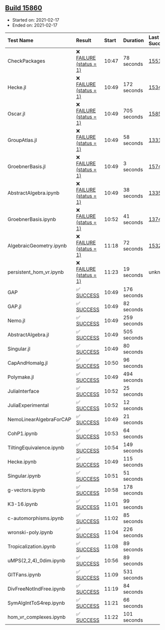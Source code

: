 ## [Build 15860](https://oscarci.mathematik.uni-kl.de/job/oscar/15860/)

* Started on: 2021-02-17
* Ended on: 2021-02-17

| Test Name    | Result | Start | Duration | Last Success | First Failure |
|:-------------|:-------|:------|:---------|:-------------|:--------------|
| CheckPackages | ❌ [FAILURE (status = 1)](https://oscarci.mathematik.uni-kl.de/job/oscar/15860/artifact/logs/build-15860/CheckPackages.log) | 10:47 | 78 seconds | [15514](https://oscarci.mathematik.uni-kl.de/job/oscar/15514/) | [15515](https://oscarci.mathematik.uni-kl.de/job/oscar/15515/) |
| Hecke.jl | ❌ [FAILURE (status = 1)](https://oscarci.mathematik.uni-kl.de/job/oscar/15860/artifact/logs/build-15860/Hecke.jl.log) | 10:49 | 172 seconds | [15344](https://oscarci.mathematik.uni-kl.de/job/oscar/15344/) | [15348](https://oscarci.mathematik.uni-kl.de/job/oscar/15348/) |
| Oscar.jl | ❌ [FAILURE (status = 1)](https://oscarci.mathematik.uni-kl.de/job/oscar/15860/artifact/logs/build-15860/Oscar.jl.log) | 10:49 | 705 seconds | [15859](https://oscarci.mathematik.uni-kl.de/job/oscar/15859/) | [15860](https://oscarci.mathematik.uni-kl.de/job/oscar/15860/) |
| GroupAtlas.jl | ❌ [FAILURE (status = 1)](https://oscarci.mathematik.uni-kl.de/job/oscar/15860/artifact/logs/build-15860/GroupAtlas.jl.log) | 10:49 | 58 seconds | [13311](https://oscarci.mathematik.uni-kl.de/job/oscar/13311/) | [13312](https://oscarci.mathematik.uni-kl.de/job/oscar/13312/) |
| GroebnerBasis.jl | ❌ [FAILURE (status = 1)](https://oscarci.mathematik.uni-kl.de/job/oscar/15860/artifact/logs/build-15860/GroebnerBasis.jl.log) | 10:49 | 3 seconds | [15745](https://oscarci.mathematik.uni-kl.de/job/oscar/15745/) | [15746](https://oscarci.mathematik.uni-kl.de/job/oscar/15746/) |
| AbstractAlgebra.ipynb | ❌ [FAILURE (status = 1)](https://oscarci.mathematik.uni-kl.de/job/oscar/15860/artifact/logs/build-15860/AbstractAlgebra.ipynb.log) | 10:49 | 38 seconds | [13355](https://oscarci.mathematik.uni-kl.de/job/oscar/13355/) | [13356](https://oscarci.mathematik.uni-kl.de/job/oscar/13356/) |
| GroebnerBasis.ipynb | ❌ [FAILURE (status = 1)](https://oscarci.mathematik.uni-kl.de/job/oscar/15860/artifact/logs/build-15860/GroebnerBasis.ipynb.log) | 10:52 | 41 seconds | [13748](https://oscarci.mathematik.uni-kl.de/job/oscar/13748/) | [13749](https://oscarci.mathematik.uni-kl.de/job/oscar/13749/) |
| AlgebraicGeometry.ipynb | ❌ [FAILURE (status = 1)](https://oscarci.mathematik.uni-kl.de/job/oscar/15860/artifact/logs/build-15860/AlgebraicGeometry.ipynb.log) | 11:18 | 72 seconds | [15322](https://oscarci.mathematik.uni-kl.de/job/oscar/15322/) | [15323](https://oscarci.mathematik.uni-kl.de/job/oscar/15323/) |
| persistent_hom_vr.ipynb | ❌ [FAILURE (status = 1)](https://oscarci.mathematik.uni-kl.de/job/oscar/15860/artifact/logs/build-15860/persistent_hom_vr.ipynb.log) | 11:23 | 19 seconds | unknown | unknown |
| GAP | ✅ [SUCCESS](https://oscarci.mathematik.uni-kl.de/job/oscar/15860/artifact/logs/build-15860/GAP.log) | 10:49 | 176 seconds |  |  |
| GAP.jl | ✅ [SUCCESS](https://oscarci.mathematik.uni-kl.de/job/oscar/15860/artifact/logs/build-15860/GAP.jl.log) | 10:49 | 82 seconds |  |  |
| Nemo.jl | ✅ [SUCCESS](https://oscarci.mathematik.uni-kl.de/job/oscar/15860/artifact/logs/build-15860/Nemo.jl.log) | 10:49 | 259 seconds |  |  |
| AbstractAlgebra.jl | ✅ [SUCCESS](https://oscarci.mathematik.uni-kl.de/job/oscar/15860/artifact/logs/build-15860/AbstractAlgebra.jl.log) | 10:49 | 505 seconds |  |  |
| Singular.jl | ✅ [SUCCESS](https://oscarci.mathematik.uni-kl.de/job/oscar/15860/artifact/logs/build-15860/Singular.jl.log) | 10:49 | 80 seconds |  |  |
| CapAndHomalg.jl | ✅ [SUCCESS](https://oscarci.mathematik.uni-kl.de/job/oscar/15860/artifact/logs/build-15860/CapAndHomalg.jl.log) | 10:50 | 96 seconds |  |  |
| Polymake.jl | ✅ [SUCCESS](https://oscarci.mathematik.uni-kl.de/job/oscar/15860/artifact/logs/build-15860/Polymake.jl.log) | 10:49 | 494 seconds |  |  |
| JuliaInterface | ✅ [SUCCESS](https://oscarci.mathematik.uni-kl.de/job/oscar/15860/artifact/logs/build-15860/JuliaInterface.log) | 10:52 | 25 seconds |  |  |
| JuliaExperimental | ✅ [SUCCESS](https://oscarci.mathematik.uni-kl.de/job/oscar/15860/artifact/logs/build-15860/JuliaExperimental.log) | 10:52 | 12 seconds |  |  |
| NemoLinearAlgebraForCAP | ✅ [SUCCESS](https://oscarci.mathematik.uni-kl.de/job/oscar/15860/artifact/logs/build-15860/NemoLinearAlgebraForCAP.log) | 10:49 | 21 seconds |  |  |
| CohP1.ipynb | ✅ [SUCCESS](https://oscarci.mathematik.uni-kl.de/job/oscar/15860/artifact/logs/build-15860/CohP1.ipynb.log) | 10:53 | 64 seconds |  |  |
| TiltingEquivalence.ipynb | ✅ [SUCCESS](https://oscarci.mathematik.uni-kl.de/job/oscar/15860/artifact/logs/build-15860/TiltingEquivalence.ipynb.log) | 10:54 | 149 seconds |  |  |
| Hecke.ipynb | ✅ [SUCCESS](https://oscarci.mathematik.uni-kl.de/job/oscar/15860/artifact/logs/build-15860/Hecke.ipynb.log) | 10:49 | 115 seconds |  |  |
| Singular.ipynb | ✅ [SUCCESS](https://oscarci.mathematik.uni-kl.de/job/oscar/15860/artifact/logs/build-15860/Singular.ipynb.log) | 10:51 | 51 seconds |  |  |
| g-vectors.ipynb | ✅ [SUCCESS](https://oscarci.mathematik.uni-kl.de/job/oscar/15860/artifact/logs/build-15860/g-vectors.ipynb.log) | 10:58 | 178 seconds |  |  |
| K3-16.ipynb | ✅ [SUCCESS](https://oscarci.mathematik.uni-kl.de/job/oscar/15860/artifact/logs/build-15860/K3-16.ipynb.log) | 11:01 | 99 seconds |  |  |
| c-automorphisms.ipynb | ✅ [SUCCESS](https://oscarci.mathematik.uni-kl.de/job/oscar/15860/artifact/logs/build-15860/c-automorphisms.ipynb.log) | 11:02 | 85 seconds |  |  |
| wronski-poly.ipynb | ✅ [SUCCESS](https://oscarci.mathematik.uni-kl.de/job/oscar/15860/artifact/logs/build-15860/wronski-poly.ipynb.log) | 11:04 | 226 seconds |  |  |
| Tropicalization.ipynb | ✅ [SUCCESS](https://oscarci.mathematik.uni-kl.de/job/oscar/15860/artifact/logs/build-15860/Tropicalization.ipynb.log) | 11:08 | 89 seconds |  |  |
| uMPS(2,2,4)_0dim.ipynb | ✅ [SUCCESS](https://oscarci.mathematik.uni-kl.de/job/oscar/15860/artifact/logs/build-15860/uMPS-2-2-4-_0dim.ipynb.log) | 10:56 | 89 seconds |  |  |
| GITFans.ipynb | ✅ [SUCCESS](https://oscarci.mathematik.uni-kl.de/job/oscar/15860/artifact/logs/build-15860/GITFans.ipynb.log) | 11:09 | 531 seconds |  |  |
| DivFreeNotIndFree.ipynb | ✅ [SUCCESS](https://oscarci.mathematik.uni-kl.de/job/oscar/15860/artifact/logs/build-15860/DivFreeNotIndFree.ipynb.log) | 11:19 | 84 seconds |  |  |
| SymAlgIntToS4rep.ipynb | ✅ [SUCCESS](https://oscarci.mathematik.uni-kl.de/job/oscar/15860/artifact/logs/build-15860/SymAlgIntToS4rep.ipynb.log) | 11:21 | 66 seconds |  |  |
| hom_vr_complexes.ipynb | ✅ [SUCCESS](https://oscarci.mathematik.uni-kl.de/job/oscar/15860/artifact/logs/build-15860/hom_vr_complexes.ipynb.log) | 11:22 | 101 seconds |  |  |

